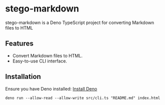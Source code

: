 # stego-markdown

stego-markdown is a Deno TypeScript project for converting Markdown files to HTML

## Features

- Convert Markdown files to HTML.
- Easy-to-use CLI interface.

## Installation

Ensure you have Deno installed: [Install Deno](https://deno.land/#installation)

`deno run --allow-read --allow-write src/cli.ts "README.md" index.html`
